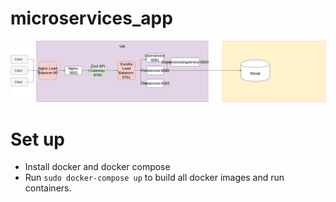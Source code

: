 # microservices_app
![Alt](microservices_architecture.png)

# Set up
* Install docker and docker compose
* Run `sudo docker-compose up` to build all docker images and run containers.
